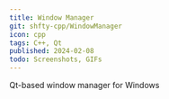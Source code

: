 ```yaml
---
title: Window Manager
git: shfty-cpp/WindowManager
icon: cpp
tags: C++, Qt
published: 2024-02-08
todo: Screenshots, GIFs
---
```


Qt-based window manager for Windows
